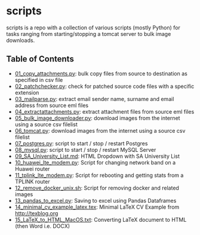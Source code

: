 # scripts
scripts is a repo with a collection of various scripts (mostly Python) for tasks ranging from starting/stopping a tomcat server to bulk image downloads.

## Table of Contents
- [01_copy_attachments.py](https://github.com/jajukajulz/scripts/blob/master/scripts/01_copy_attachments.py): bulk copy files from source to destination as specified in csv file
- [02_patchchecker.py](https://github.com/jajukajulz/scripts/blob/master/scripts/02_patchchecker.py): check for patched source code files with a specific extension
- [03_mailparse.py](https://github.com/jajukajulz/scripts/blob/master/scripts/03_mailparse.py): extract email sender name, surname and email address from source eml files
- [04_extractattachments.py](https://github.com/jajukajulz/scripts/blob/master/scripts/04_extractattachments.py): extract attachment files from source eml files
- [05_bulk_image_downloader.py](https://github.com/jajukajulz/scripts/blob/master/scripts/05_bulk_image_downloader.py): download images from the internet using a source csv filelist
- [06_tomcat.py](https://github.com/jajukajulz/scripts/blob/master/scripts/06_tomcat.py): download images from the internet using a source csv filelist
- [07_postgres.py](https://github.com/jajukajulz/scripts/blob/master/scripts/07_postgres.py): script to start / stop / restart Postgres
- [08_mysql.py](https://github.com/jajukajulz/scripts/blob/master/scripts/08_mysql.py): script to start / stop / restart MySQL Server
- [09_SA_University_List.md](https://github.com/jajukajulz/scripts/blob/master/scripts/09_SA_University_List.md): HTML Dropdown with SA University List
- [10_huawei_lte_modem.py](https://github.com/jajukajulz/scripts/blob/master/scripts/10_huawei_lte_modem.py): Script for changing network band on a Huawei router
- [11_tplink_lte_modem.py](https://github.com/jajukajulz/scripts/blob/master/scripts/11_tplink_lte_modem.py): Script for rebooting and getting stats from a TPLINK router
- [12_remove_docker_unix.sh](https://github.com/jajukajulz/scripts/blob/master/scripts/12_remove_docker_unix.sh): Script for removing docker and related images
- [13_pandas_to_excel.py](https://github.com/jajukajulz/scripts/blob/master/scripts/13_pandas_to_excel.py): Saving to excel using Pandas Dataframes
- [14_minimal_cv_example_latex.tex](https://github.com/jajukajulz/scripts/blob/master/scripts/14_minimal_cv_example_latex.tex): Minimal LaTeX CV Example from http://texblog.org
- [15_LaTeX_to_HTML_MacOS.txt](https://github.com/jajukajulz/scripts/blob/master/scripts/15_LaTeX_to_HTML_MacOS.txt): Converting LaTeX document to HTML (then Word i.e. DOCX)

